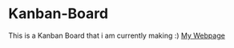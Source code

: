 # Kanban-Board
This is a Kanban Board that i am currently making :)
<a href='hubdevport.000webhostapp.com/'>My Webpage<a>
